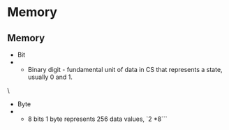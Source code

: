 # Memory

## Memory

- Bit
- - Binary digit - fundamental unit of data in CS that represents a state, usually 0 and 1.

\


- Byte
- - 8 bits 1 byte represents 256 data values, `2 *8​```

